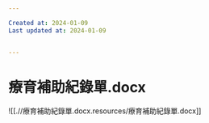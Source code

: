 ```yaml
---

Created at: 2024-01-09
Last updated at: 2024-01-09


---
```


# 療育補助紀錄單.docx


![[.//療育補助紀錄單.docx.resources/療育補助紀錄單.docx]]

